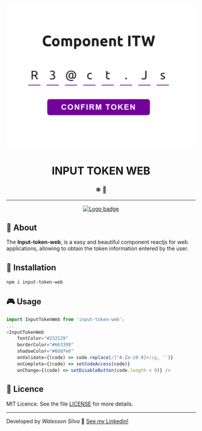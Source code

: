 <h3 align="center">  
    <img src="https://github.com/Walesson/input-token-web/blob/master/images/logo-package.png" title="Logo Input Token Web" />
</h3>

<h1 align="center">  
    INPUT TOKEN WEB
</h1>

<h3 align="center">
  ⚛️ 🚀
</h3>

---

<p align="center">
  <a href="https://github.com/Walesson/input-token/">
    <img src="https://img.shields.io/badge/reactjs-input--token--web-%23663399?style=for-the-badge&logo=ghost" alt="Logo badge" />
  </a>
</p>

## :rocket: About

The **Input-token-web**, is a easy and beautiful component reactjs for web applications, allowing to obtain the token information entered by the user.
<br />

## :runner: Installation

```bash
npm i input-token-web
```

## :video_game: Usage

```javascript
import InputTokenWeb from 'input-token-web';
...
<InputTokenWeb
    fontColor="#232129"
    borderColor="#663399"
    shadowColor="#6b07e6"
    onValidate={(code) => code.replace(/[^A-Za-z0-9]+/ig, '')}
    onComplete={(code) => setCodeAccess(code)}
    onChange={(code) => setDisableButton(code.length < 8)} />
```

## :memo: Licence

MIT Licence. See the file [LICENSE](LICENSE.md) for more details.

---

Developed by <cite>Walesson Silva</cite> :wave: [See my Linkedin!](https://www.linkedin.com/in/walesson-silva-942962b6/)
